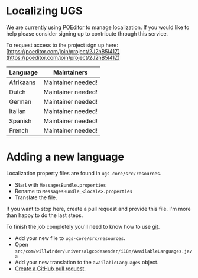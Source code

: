 # Localizing UGS

We are currently using [POEditor](https://poeditor.com/join/project/2J2hB5I41Z) to manage localization.
If you would like to help please consider signing up to contribute through this service.

To request access to the project sign up here: [https://poeditor.com/join/project/2J2hB5I41Z](https://poeditor.com/join/project/2J2hB5I41Z)

| Language | Maintainers |
| -------- | ----------- |
| Afrikaans | Maintainer needed! |
| Dutch | Maintainer needed! |
| German | Maintainer needed! |
| Italian | Maintainer needed! |
| Spanish | Maintainer needed! |
| French | Maintainer needed! |

# Adding a new language

Localization property files are found in `ugs-core/src/resources`.

* Start with `MessagesBundle.properties`
* Rename to `MessagesBundle_<locale>.properties`
* Translate the file.

If you want to stop here, create a pull request and provide this file. I'm more
than happy to do the last steps.

To finish the job completely you'll need to know how to use [git](https://git-scm.com).

* Add your new file to `ugs-core/src/resources`.
* Open `src/com/willwinder/universalgcodesender/i18n/AvailableLanguages.java`
* Add your new translation to the `availableLanguages` object.
* [Create a GitHub pull request](https://help.github.com/articles/using-pull-requests/).
